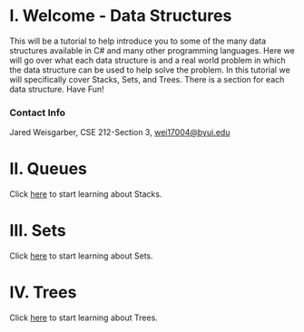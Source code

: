 # I. Welcome - Data Structures
This will be a tutorial to help introduce you to some of the many data structures
available in C# and many other programming languages. Here we will go over what
each data structure is and a real world problem in which the data structure can
be used to help solve the problem. In this tutorial we will specifically cover Stacks,
Sets, and Trees. There is a section for each data structure. Have Fun!

### Contact Info
Jared Weisgarber, CSE 212-Section 3, wei17004@byui.edu

# II. Queues
Click [here](1-queues.md) to start learning about Stacks.

# III. Sets
Click [here](2-sets.md) to start learning about Sets.

# IV. Trees
Click [here](3-trees.md) to start learning about Trees.
